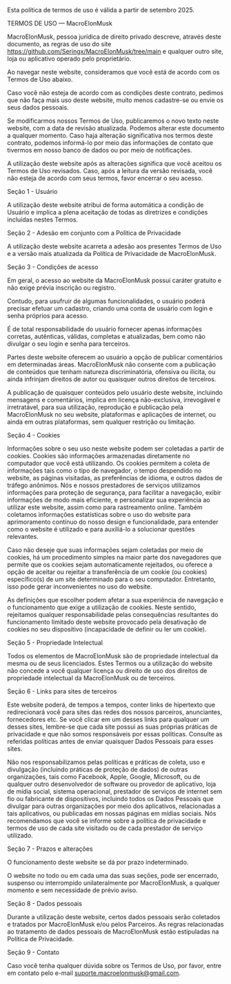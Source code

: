 Esta política de termos de uso é válida a partir de setembro 2025.

TERMOS DE USO — MacroElonMusk

MacroElonMusk, pessoa jurídica de direito privado descreve, através deste documento, as regras de uso do site https://github.com/Seringx/MacroElonMusk/tree/main e qualquer outro site, loja ou aplicativo operado pelo proprietário.

Ao navegar neste website, consideramos que você está de acordo com os Termos de Uso abaixo.

Caso você não esteja de acordo com as condições deste contrato, pedimos que não faça mais uso deste website, muito menos cadastre-se ou envie os seus dados pessoais.

Se modificarmos nossos Termos de Uso, publicaremos o novo texto neste website, com a data de revisão atualizada. Podemos alterar este documento a qualquer momento. Caso haja alteração significativa nos termos deste contrato, podemos informá-lo por meio das informações de contato que tivermos em nosso banco de dados ou por meio de notificações.

A utilização deste website após as alterações significa que você aceitou os Termos de Uso revisados. Caso, após a leitura da versão revisada, você não esteja de acordo com seus termos, favor encerrar o seu acesso.

Seção 1 - Usuário

A utilização deste website atribui de forma automática a condição de Usuário e implica a plena aceitação de todas as diretrizes e condições incluídas nestes Termos.

Seção 2 - Adesão em conjunto com a Política de Privacidade

A utilização deste website acarreta a adesão aos presentes Termos de Uso e a versão mais atualizada da Política de Privacidade de MacroElonMusk.

Seção 3 - Condições de acesso

Em geral, o acesso ao website da MacroElonMusk possui caráter gratuito e não exige prévia inscrição ou registro.

Contudo, para usufruir de algumas funcionalidades, o usuário poderá precisar efetuar um cadastro, criando uma conta de usuário com login e senha próprios para acesso.

É de total responsabilidade do usuário fornecer apenas informações corretas, autênticas, válidas, completas e atualizadas, bem como não divulgar o seu login e senha para terceiros.

Partes deste website oferecem ao usuário a opção de publicar comentários em determinadas áreas. MacroElonMusk não consente com a publicação de conteúdos que tenham natureza discriminatória, ofensiva ou ilícita, ou ainda infrinjam direitos de autor ou quaisquer outros direitos de terceiros.

A publicação de quaisquer conteúdos pelo usuário deste website, incluindo mensagens e comentários, implica em licença não-exclusiva, irrevogável e irretratável, para sua utilização, reprodução e publicação pela MacroElonMusk no seu website, plataformas e aplicações de internet, ou ainda em outras plataformas, sem qualquer restrição ou limitação.

Seção 4 - Cookies

Informações sobre o seu uso neste website podem ser coletadas a partir de cookies. Cookies são informações armazenadas diretamente no computador que você está utilizando. Os cookies permitem a coleta de informações tais como o tipo de navegador, o tempo despendido no website, as páginas visitadas, as preferências de idioma, e outros dados de tráfego anônimos. Nós e nossos prestadores de serviços utilizamos informações para proteção de segurança, para facilitar a navegação, exibir informações de modo mais eficiente, e personalizar sua experiência ao utilizar este website, assim como para rastreamento online. Também coletamos informações estatísticas sobre o uso do website para aprimoramento contínuo do nosso design e funcionalidade, para entender como o website é utilizado e para auxiliá-lo a solucionar questões relevantes.

Caso não deseje que suas informações sejam coletadas por meio de cookies, há um procedimento simples na maior parte dos navegadores que permite que os cookies sejam automaticamente rejeitados, ou oferece a opção de aceitar ou rejeitar a transferência de um cookie (ou cookies) específico(s) de um site determinado para o seu computador. Entretanto, isso pode gerar inconvenientes no uso do website.

As definições que escolher podem afetar a sua experiência de navegação e o funcionamento que exige a utilização de cookies. Neste sentido, rejeitamos qualquer responsabilidade pelas consequências resultantes do funcionamento limitado deste website provocado pela desativação de cookies no seu dispositivo (incapacidade de definir ou ler um cookie).

Seção 5 - Propriedade Intelectual

Todos os elementos de MacroElonMusk são de propriedade intelectual da mesma ou de seus licenciados. Estes Termos ou a utilização do website não concede a você qualquer licença ou direito de uso dos direitos de propriedade intelectual da MacroElonMusk ou de terceiros.

Seção 6 - Links para sites de terceiros

Este website poderá, de tempos a tempos, conter links de hipertexto que redirecionará você para sites das redes dos nossos parceiros, anunciantes, fornecedores etc. Se você clicar em um desses links para qualquer um desses sites, lembre-se que cada site possui as suas próprias práticas de privacidade e que não somos responsáveis por essas políticas. Consulte as referidas políticas antes de enviar quaisquer Dados Pessoais para esses sites.

Não nos responsabilizamos pelas políticas e práticas de coleta, uso e divulgação (incluindo práticas de proteção de dados) de outras organizações, tais como Facebook, Apple, Google, Microsoft, ou de qualquer outro desenvolvedor de software ou provedor de aplicativo, loja de mídia social, sistema operacional, prestador de serviços de internet sem fio ou fabricante de dispositivos, incluindo todos os Dados Pessoais que divulgar para outras organizações por meio dos aplicativos, relacionadas a tais aplicativos, ou publicadas em nossas páginas em mídias sociais. Nós recomendamos que você se informe sobre a política de privacidade e termos de uso de cada site visitado ou de cada prestador de serviço utilizado.

Seção 7 - Prazos e alterações

O funcionamento deste website se dá por prazo indeterminado.

O website no todo ou em cada uma das suas seções, pode ser encerrado, suspenso ou interrompido unilateralmente por MacroElonMusk, a qualquer momento e sem necessidade de prévio aviso.

Seção 8 - Dados pessoais

Durante a utilização deste website, certos dados pessoais serão coletados e tratados por MacroElonMusk e/ou pelos Parceiros. As regras relacionadas ao tratamento de dados pessoais de MacroElonMusk estão estipuladas na Política de Privacidade.

Seção 9 - Contato

Caso você tenha qualquer dúvida sobre os Termos de Uso, por favor, entre em contato pelo e-mail suporte.macroelonmusk@gmail.com.
